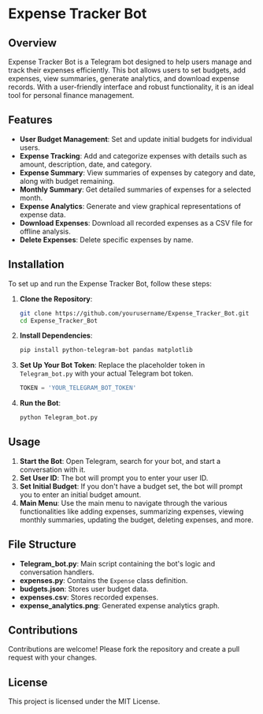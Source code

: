 # Expense Tracker Bot

## Overview

Expense Tracker Bot is a Telegram bot designed to help users manage and track their expenses efficiently. This bot allows users to set budgets, add expenses, view summaries, generate analytics, and download expense records. With a user-friendly interface and robust functionality, it is an ideal tool for personal finance management.

## Features

- **User Budget Management**: Set and update initial budgets for individual users.
- **Expense Tracking**: Add and categorize expenses with details such as amount, description, date, and category.
- **Expense Summary**: View summaries of expenses by category and date, along with budget remaining.
- **Monthly Summary**: Get detailed summaries of expenses for a selected month.
- **Expense Analytics**: Generate and view graphical representations of expense data.
- **Download Expenses**: Download all recorded expenses as a CSV file for offline analysis.
- **Delete Expenses**: Delete specific expenses by name.

## Installation

To set up and run the Expense Tracker Bot, follow these steps:

1. **Clone the Repository**:
    ```sh
    git clone https://github.com/yourusername/Expense_Tracker_Bot.git
    cd Expense_Tracker_Bot
    ```

2. **Install Dependencies**:
    ```sh
    pip install python-telegram-bot pandas matplotlib
    ```

3. **Set Up Your Bot Token**:
    Replace the placeholder token in `Telegram_bot.py` with your actual Telegram bot token.

    ```python
    TOKEN = 'YOUR_TELEGRAM_BOT_TOKEN'
    ```

4. **Run the Bot**:
    ```sh
    python Telegram_bot.py
    ```

## Usage

1. **Start the Bot**: Open Telegram, search for your bot, and start a conversation with it.
2. **Set User ID**: The bot will prompt you to enter your user ID.
3. **Set Initial Budget**: If you don't have a budget set, the bot will prompt you to enter an initial budget amount.
4. **Main Menu**: Use the main menu to navigate through the various functionalities like adding expenses, summarizing expenses, viewing monthly summaries, updating the budget, deleting expenses, and more.

## File Structure

- **Telegram_bot.py**: Main script containing the bot's logic and conversation handlers.
- **expenses.py**: Contains the `Expense` class definition.
- **budgets.json**: Stores user budget data.
- **expenses.csv**: Stores recorded expenses.
- **expense_analytics.png**: Generated expense analytics graph.

## Contributions

Contributions are welcome! Please fork the repository and create a pull request with your changes.

## License

This project is licensed under the MIT License.
